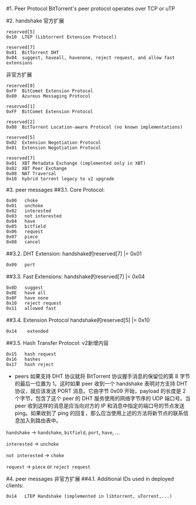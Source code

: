 #1. Peer Protocol
BitTorrent's peer protocol operates over TCP or uTP

#2. handshake
官方扩展

    reserved[5]
    0x10  LTEP (Libtorrent Extension Protocol)

    reserved[7]
    0x01  BitTorrent DHT
    0x04  suggest, haveall, havenone, reject request, and allow fast extensions

非官方扩展

    reserved[0]
    0xFF  BitComet Extension Protocol
    0x80  Azureus Messaging Protocol
    
    reserved[1]
    0xFF  BitComet Extension Protocol
    
    reserved[2]
    0x08  BitTorrent Location-aware Protocol (no known implementations)
    
    reserved[5]
    0x02  Extension Negotiation Protocol
    0x01  Extension Negotiation Protocol
    
    reserved[7]
    0x01  XBT Metadata Exchange (implemented only in XBT)
    0x02  XBT Peer Exchange
    0x08  NAT Traversal
    0x10  hybrid torrent legacy to v2 upgrade

#3. peer messages
##3.1. Core Protocol:

    0x00   choke
    0x01   unchoke
    0x02   interested
    0x03   not interested
    0x04   have
    0x05   bitfield
    0x06   request
    0x07   piece
    0x08   cancel

##3.2. DHT Extension:
handshake的reserved[7] |= 0x01

    0x09   port

##3.3. Fast Extensions:
handshake的reserved[7] |= 0x04

    0x0D   suggest
    0x0E   have all
    0x0F   have none
    0x10   reject request
    0x11   allowed fast

##3.4. Extension Protocol
handshake的reserved[5] |= 0x10

    0x14    extended
    
##3.5. Hash Transfer Protocol:
v2新增内容

    0x15   hash request
    0x16   hashes
    0x17   hash reject
    

- peers 如果支持 DHT 协议就将 BitTorrent 协议握手消息的保留位的第 8 字节的最后一位置为 1。这时如果 peer 收到一个 handshake 表明对方支持 DHT 协议，就应该发送 PORT 消息。它由字节 0x09 开始，payload 的长度是 2 个字节，包含了这个 peer 的 DHT 服务使用的网络字节序的 UDP 端口号。当 peer 收到这样的消息是应当向对方的 IP 和消息中指定的端口号的节点发送 ping。如果收到了 ping 的回复，那么应当使用上述的方法将新节点的联系信息加入到路由表中。
 

```handshake``` -> ```handshake```, ```bitfield```, ```port```, ```have```, ...

```interested``` -> ```unchoke```

```not interested``` -> ```choke```

```request``` -> ```piece``` or ```reject request```

#4. peer messages 非官方扩展
##4.1. Additional IDs used in deployed clients:

    0x14   LTEP Handshake (implemented in libtorrent, uTorrent,...)
